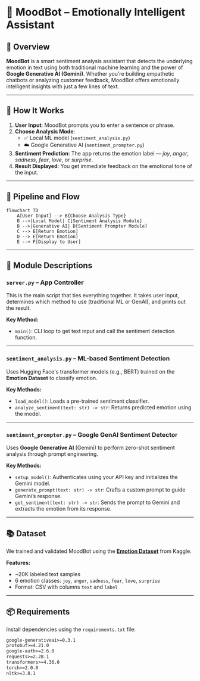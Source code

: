 # 🌈 MoodBot – Emotionally Intelligent Assistant

## 📌 Overview
**MoodBot** is a smart sentiment analysis assistant that detects the underlying emotion in text using both traditional machine learning and the power of **Google Generative AI (Gemini)**. Whether you're building empathetic chatbots or analyzing customer feedback, MoodBot offers emotionally intelligent insights with just a few lines of text.

---

## 🧭 How It Works

1. **User Input**: MoodBot prompts you to enter a sentence or phrase.
2. **Choose Analysis Mode**:
   - ✅ Local ML model (`sentiment_analysis.py`)
   - ☁️ Google Generative AI (`sentiment_prompter.py`)
3. **Sentiment Prediction**: The app returns the emotion label — *joy*, *anger*, *sadness*, *fear*, *love*, or *surprise*.
4. **Result Displayed**: You get immediate feedback on the emotional tone of the input.

---

## 🔁 Pipeline and Flow

```mermaid
flowchart TD
    A[User Input] --> B{Choose Analysis Type}
    B -->|Local Model| C[Sentiment Analysis Module]
    B -->|Generative AI| D[Sentiment Prompter Module]
    C --> E[Return Emotion]
    D --> E[Return Emotion]
    E --> F[Display to User]
```

---

## 🧩 Module Descriptions

### `server.py` – App Controller
This is the main script that ties everything together. It takes user input, determines which method to use (traditional ML or GenAI), and prints out the result.

**Key Method:**
- `main()`: CLI loop to get text input and call the sentiment detection function.

---

### `sentiment_analysis.py` – ML-based Sentiment Detection
Uses Hugging Face's transformer models (e.g., BERT) trained on the **Emotion Dataset** to classify emotion.

**Key Methods:**
- `load_model()`: Loads a pre-trained sentiment classifier.
- `analyze_sentiment(text: str) -> str`: Returns predicted emotion using the model.

---

### `sentiment_prompter.py` – Google GenAI Sentiment Detector
Uses **Google Generative AI** (Gemini) to perform zero-shot sentiment analysis through prompt engineering.

**Key Methods:**
- `setup_model()`: Authenticates using your API key and initializes the Gemini model.
- `generate_prompt(text: str) -> str`: Crafts a custom prompt to guide Gemini’s response.
- `get_sentiment(text: str) -> str`: Sends the prompt to Gemini and extracts the emotion from its response.

---

## 📚 Dataset

We trained and validated MoodBot using the [**Emotion Dataset**](https://www.kaggle.com/datasets/praveengovi/emotions-dataset-for-nlp) from Kaggle.

**Features:**
- ~20K labeled text samples
- 6 emotion classes: `joy`, `anger`, `sadness`, `fear`, `love`, `surprise`
- Format: CSV with columns `text` and `label`

---

## 📦 Requirements

Install dependencies using the `requirements.txt` file:

```txt
google-generativeai>=0.3.1
protobuf>=4.21.0
google-auth>=2.6.0
requests>=2.28.1
transformers>=4.36.0
torch>=2.0.0
nltk>=3.8.1
```
